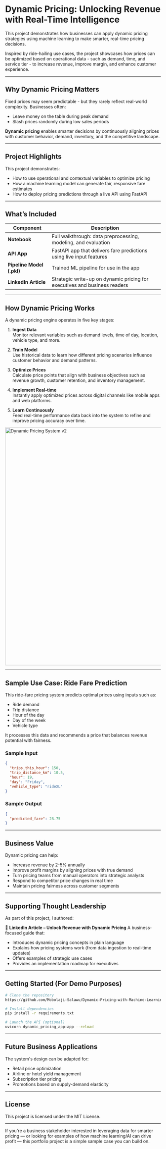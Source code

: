 # Dynamic Pricing: Unlocking Revenue with Real-Time Intelligence

This project demonstrates how businesses can apply dynamic pricing strategies using machine learning to make smarter, real-time pricing decisions.

Inspired by ride-hailing use cases, the project showcases how prices can be optimized based on operational data - such as demand, time, and service tier - to increase revenue, improve margin, and enhance customer experience.

---

## Why Dynamic Pricing Matters

Fixed prices may seem predictable - but they rarely reflect real-world complexity. Businesses often:

* Leave money on the table during peak demand
* Slash prices randomly during low sales periods

**Dynamic pricing** enables smarter decisions by continuously aligning prices with customer behavior, demand, inventory, and the competitive landscape.

---

## Project Highlights

This project demonstrates:

* How to use operational and contextual variables to optimize pricing
* How a machine learning model can generate fair, responsive fare estimates
* How to deploy pricing predictions through a live API using FastAPI

---

## What’s Included

| Component                 | Description                                                               |
| ------------------------- | ------------------------------------------------------------------------- |
| **Notebook**              | Full walkthrough: data preprocessing, modeling, and evaluation            |
| **API App**               | FastAPI app that delivers fare predictions using live input features      |
| **Pipeline Model (.pkl)** | Trained ML pipeline for use in the app                                    |
| **LinkedIn Article**      | Strategic write-up on dynamic pricing for executives and business readers |

---

## How Dynamic Pricing Works

A dynamic pricing engine operates in five key stages:

1. **Ingest Data**  
   Monitor relevant variables such as demand levels, time of day, location, vehicle type, and more.

2. **Train Model**  
   Use historical data to learn how different pricing scenarios influence customer behavior and demand patterns.

3. **Optimize Prices**  
   Calculate price points that align with business objectives such as revenue growth, customer retention, and inventory management.

4. **Implement Real-time**  
   Instantly apply optimized prices across digital channels like mobile apps and web platforms.

5. **Learn Continuously**  
   Feed real-time performance data back into the system to refine and improve pricing accuracy over time.

<img width="512" height="768" alt="Dynamic Pricing System v2" src="https://github.com/user-attachments/assets/e06bdcf0-5e18-4566-af8e-adfb3e01f207" />

---

## Sample Use Case: Ride Fare Prediction

This ride-fare pricing system predicts optimal prices using inputs such as:

* Ride demand
* Trip distance
* Hour of the day
* Day of the week
* Vehicle type

It processes this data and recommends a price that balances revenue potential with fairness.

### Sample Input

```json
{
  "trips_this_hour": 150,
  "trip_distance_km": 10.5,
  "hour": 19,
  "day": "Friday",
  "vehicle_type": "rideXL"
}
```

### Sample Output

```json
{
  "predicted_fare": 28.75
}
```

---

## Business Value

Dynamic pricing can help:

* Increase revenue by 2-5% annually
* Improve profit margins by aligning prices with true demand
* Turn pricing teams from manual operators into strategic analysts
* Respond to competitor price changes in real time
* Maintain pricing fairness across customer segments

---

## Supporting Thought Leadership

As part of this project, I authored:

🔗 **LinkedIn Article – Unlock Revenue with Dynamic Pricing**
A business-focused guide that:

* Introduces dynamic pricing concepts in plain language
* Explains how pricing systems work (from data ingestion to real-time updates)
* Offers examples of strategic use cases
* Provides an implementation roadmap for executives

---

## Getting Started (For Demo Purposes)

```bash
# Clone the repository
https://github.com/Mobolaji-Salawu/Dynamic-Pricing-with-Machine-Learning.git

# Install dependencies
pip install -r requirements.txt

# Launch the API (optional)
uvicorn dynamic_pricing_app:app --reload
```

---

## Future Business Applications

The system's design can be adapted for:

* Retail price optimization
* Airline or hotel yield management
* Subscription tier pricing
* Promotions based on supply-demand elasticity

-----

## License

This project is licensed under the MIT License.

---

If you're a business stakeholder interested in leveraging data for smarter pricing — or looking for examples of how machine learning/AI can drive profit — this portfolio project is a simple sample case you can build on.

